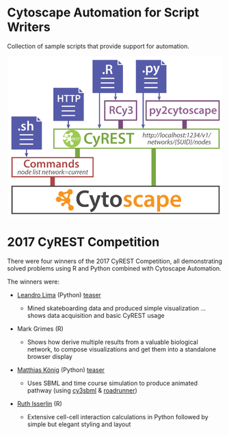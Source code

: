 # Cytoscape Automation for Script Writers
Collection of sample scripts that provide support for automation.

![cytoscape automation](CytoscapeAutomation_3.png)

# 2017 CyREST Competition
There were four winners of the 2017 CyREST Competition, all demonstrating solved problems using R and Python combined with Cytoscape Automation.

The winners were:
* [Leandro Lima](https://github.com/lelimat/cyrest_competition)  (Python)   [teaser](https://www.ime.usp.br/~llima/batb/network.html)
  - Mined skateboarding data and produced simple visualization ... shows data acquisition and basic CyREST usage

* Mark Grimes (R)
  - Shows how derive multiple results from a valuable biological network, to compose visualizations and get them into a standalone browser display
  
* [Matthias König](https://github.com/matthiaskoenig/cyrest-challenge/blob/master/cyrest-challenge.ipynb) (Python)  [teaser](https://github.com/matthiaskoenig/cyrest-challenge/blob/master/README.md)
  - Uses SBML and time course simulation to produce animated pathway (using [cy3sbml](https://github.com/matthiaskoenig/cy3sbml) & [roadrunner](https://github.com/sys-bio/roadrunner))
  
* [Ruth Isserlin](https://github.com/BaderLab/Cytoscape_workflows/tree/master/CellCellInteractions) (R) 
  - Extensive cell-cell interaction calculations in Python followed by simple but elegant styling and layout
  
